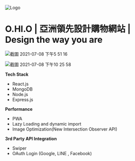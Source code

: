 ![Logo](https://ik.imagekit.io/4liibdxmxfn/images/users/user-rita.ora-cover-1624548731862_-VDwrv3Wx)

# O.HI.O | 亞洲領先設計購物網站 | Design the way you are

![截圖 2021-07-08 下午5 51 16](https://user-images.githubusercontent.com/61279365/124902119-3ac73180-e015-11eb-9979-1c77f20aead8.png)


![截圖 2021-07-08 下午10 25 58](https://user-images.githubusercontent.com/61279365/124939232-87256800-e03b-11eb-8d93-59e1daf2a32b.png)


**Tech Stack**

- React.js
- MongoDB
- Node.js
- Express.js


**Performance**

- PWA
- Lazy Loading and dynamic import
- Image Optimization(New Intersection Observer API)

**3rd Party API Integration**
- Swiper
- OAuth Login (Google, LINE , Facebook)

